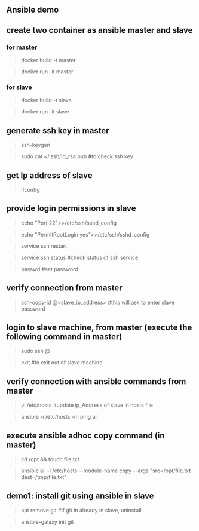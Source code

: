 ## Ansible demo

## create two container as ansible master and slave

### for master
> docker build -t master .

> docker run -it master

### for slave
> docker build -t slave .

> docker run -it slave

## generate ssh key in master
> ssh-keygen

> sudo cat ~/.ssh/id_rsa.pub   #to check ssh key

## get Ip address of slave
> ifconfig

## provide login permissions in slave
> echo "Port 22">>/etc/ssh/sshd_config

> echo "PermitRootLogin yes">>/etc/ssh/sshd_config

> service ssh restart

> service ssh status  #check status of ssh service

> passwd  #set password

## verify connection from master
> ssh-copy-id <username>@<slave_ip_address> #this will ask to enter slave password

## login to slave machine, from master (execute the following command in master)
> sudo ssh <slave-username>@<ip-address-of-slave>

> exit #to exit out of slave machine

## verify connection with ansible commands from master
> vi /etc/hosts #update ip_Address of slave in hosts file

> ansible -i /etc/hosts -m ping all

## execute ansible adhoc copy command (in master)
> cd /opt && touch file.txt

> ansible all -i /etc/hosts --module-name copy --args "src=/opt/file.txt dest=/tmp/file.txt"

## demo1: install git using ansible in slave
> apt remove git #if git in already in slave, uninstall

> ansible-galaxy init git